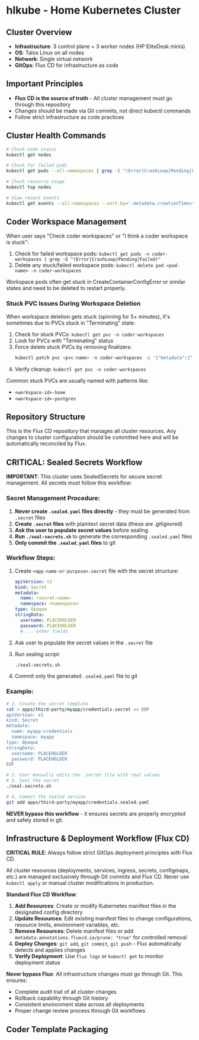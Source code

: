 # hlkube - Home Kubernetes Cluster

## Cluster Overview

- **Infrastructure**: 3 control plane + 3 worker nodes (HP EliteDesk minis)
- **OS**: Talos Linux on all nodes
- **Network**: Single virtual network
- **GitOps**: Flux CD for infrastructure as code

## Important Principles

- **Flux CD is the source of truth** - All cluster management must go through this repository
- Changes should be made via Git commits, not direct kubectl commands
- Follow strict infrastructure as code practices

## Cluster Health Commands

```bash
# Check node status
kubectl get nodes

# Check for failed pods
kubectl get pods --all-namespaces | grep -E "(Error|CrashLoop|Pending|Failed)"

# Check resource usage
kubectl top nodes

# View recent events
kubectl get events --all-namespaces --sort-by='.metadata.creationTimestamp' | tail -20
```

## Coder Workspace Management

When user says "Check coder workspaces" or "I think a coder workspace is stuck":

1. Check for failed workspace pods: `kubectl get pods -n coder-workspaces | grep -E "(Error|CrashLoop|Pending|Failed)"`
2. Delete any stuck/failed workspace pods: `kubectl delete pod <pod-name> -n coder-workspaces`

Workspace pods often get stuck in CreateContainerConfigError or similar states and need to be deleted to restart properly.

### Stuck PVC Issues During Workspace Deletion

When workspace deletion gets stuck (spinning for 5+ minutes), it's sometimes due to PVCs stuck in "Terminating" state:

1. Check for stuck PVCs: `kubectl get pvc -n coder-workspaces`
2. Look for PVCs with "Terminating" status
3. Force delete stuck PVCs by removing finalizers:
   ```bash
   kubectl patch pvc <pvc-name> -n coder-workspaces -p '{"metadata":{"finalizers":null}}'
   ```
4. Verify cleanup: `kubectl get pvc -n coder-workspaces`

Common stuck PVCs are usually named with patterns like:
- `<workspace-id>-home`
- `<workspace-id>-postgres`

## Repository Structure

This is the Flux CD repository that manages all cluster resources. Any changes to cluster configuration should be committed here and will be automatically reconciled by Flux.

## CRITICAL: Sealed Secrets Workflow

**IMPORTANT**: This cluster uses SealedSecrets for secure secret management. All secrets must follow this workflow:

### Secret Management Procedure:

1. **Never create `.sealed.yaml` files directly** - they must be generated from `.secret` files
2. **Create `.secret` files** with plaintext secret data (these are .gitignored)
3. **Ask the user to populate secret values** before sealing
4. **Run `./seal-secrets.sh`** to generate the corresponding `.sealed.yaml` files
5. **Only commit the `.sealed.yaml` files** to git

### Workflow Steps:

1. Create `<app-name-or-purpose>.secret` file with the secret structure:

   ```yaml
   apiVersion: v1
   kind: Secret
   metadata:
     name: <secret-name>
     namespace: <namespace>
   type: Opaque
   stringData:
     username: PLACEHOLDER
     password: PLACEHOLDER
     # ... other fields
   ```

2. Ask user to populate the secret values in the `.secret` file

3. Run sealing script:

   ```bash
   ./seal-secrets.sh
   ```

4. Commit only the generated `.sealed.yaml` file to git

### Example:

```bash
# 1. Create the secret template
cat > apps/third-party/myapp/credentials.secret << EOF
apiVersion: v1
kind: Secret
metadata:
  name: myapp-credentials
  namespace: myapp
type: Opaque
stringData:
  username: PLACEHOLDER
  password: PLACEHOLDER
EOF

# 2. User manually edits the .secret file with real values
# 3. Seal the secret
./seal-secrets.sh

# 4. Commit the sealed version
git add apps/third-party/myapp/credentials.sealed.yaml
```

**NEVER bypass this workflow** - it ensures secrets are properly encrypted and safely stored in git.

## Infrastructure & Deployment Workflow (Flux CD)

**CRITICAL RULE**: Always follow strict GitOps deployment principles with Flux CD.

All cluster resources (deployments, services, ingress, secrets, configmaps, etc.) are managed exclusively through Git commits and Flux CD. Never use `kubectl apply` or manual cluster modifications in production.

**Standard Flux CD Workflow**:

1. **Add Resources**: Create or modify Kubernetes manifest files in the designated config directory
2. **Update Resources**: Edit existing manifest files to change configurations, resource limits, environment variables, etc.
3. **Remove Resources**: Delete manifest files or add `metadata.annotations.fluxcd.io/prune: "true"` for controlled removal
4. **Deploy Changes**: `git add`, `git commit`, `git push` - Flux automatically detects and applies changes
5. **Verify Deployment**: Use `flux logs` or `kubectl get` to monitor deployment status

**Never bypass Flux**: All infrastructure changes must go through Git. This ensures:

- Complete audit trail of all cluster changes
- Rollback capability through Git history
- Consistent environment state across all deployments
- Proper change review process through Git workflows

## Coder Template Packaging
